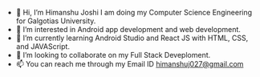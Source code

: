 - 👋 Hi, I’m Himanshu Joshi I am doing my Computer Science Engineering for Galgotias University.
- 👀 I’m interested in Android app development and web development.
- 🌱 I’m currently learning Android Studio and React JS with HTML, CSS, and JAVAScript.
- 💞️ I’m looking to collaborate on my Full Stack Deveploment.
- 📫 You can reach me through my Email ID himanshuj027@gmail.com

<!---
himanshu-joshi-2000/himanshu-joshi-2000 is a ✨ special ✨ repository because its `README.md` (this file) appears on your GitHub profile.
You can click the Preview link to take a look at your changes.
--->
